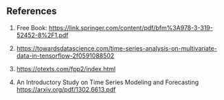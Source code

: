 ## References 

1. Free Book:
https://link.springer.com/content/pdf/bfm%3A978-3-319-52452-8%2F1.pdf

2. https://towardsdatascience.com/time-series-analysis-on-multivariate-data-in-tensorflow-2f0591088502
 
3. https://otexts.com/fpp2/index.html

4.  An Introductory Study on Time Series Modeling and Forecasting  https://arxiv.org/pdf/1302.6613.pdf

